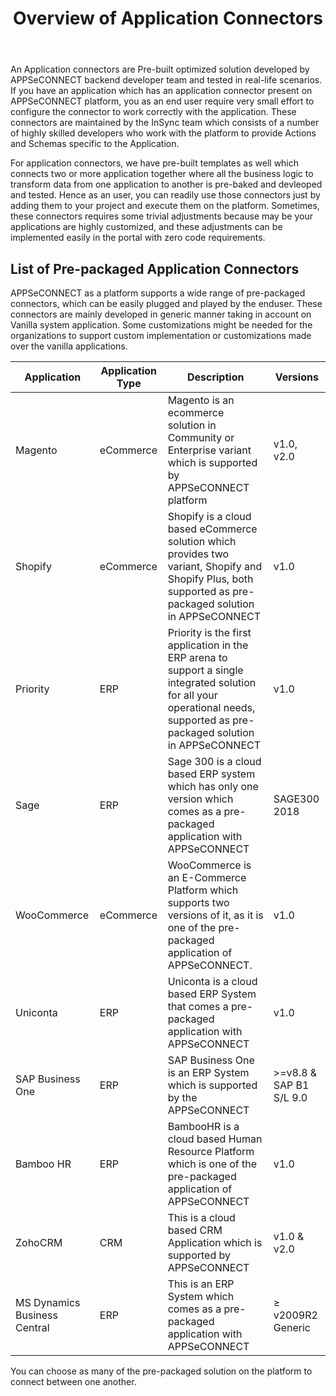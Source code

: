 ﻿---
title: "Overview of Application Connectors"
toc: true
tag: developers
category: "Connectors"
menus: 
    Connectors :
        title: "Application"
        weight: 5
        icon: fa fa-file-word-o
        identifier: applicationconnector
---

An Application connectors are Pre-built optimized solution developed by APPSeCONNECT backend developer team and tested 
in real-life scenarios. If you have an application which has an application connector present on APPSeCONNECT platform,
you as an end user require very small effort to configure the connector to work correctly with the application. These connectors are 
maintained by the InSync team which consists of a number of highly skilled developers who work with the platform
to provide Actions and Schemas specific to the Application.

For application connectors, we have pre-built templates as well which connects two or more application together
where all the business logic to transform data from one application to another is pre-baked and devleoped and tested. 
Hence as an user, you can readily use those connectors just by adding them to your project and execute them on the platform.
Sometimes, these connectors requires some trivial adjustments because may be your applications are highly customized, and these 
adjustments can be implemented easily in the portal with zero code requirements.

## List of Pre-packaged Application Connectors

APPSeCONNECT as a platform supports a wide range of pre-packaged connectors, which can be easily plugged and played 
by the enduser. These connectors are mainly developed in generic manner taking in account on Vanilla system application. Some 
customizations might be needed for the organizations to support custom implementation or customizations made over the vanilla applications. 

|Application|Application Type|Description|Versions|
|---|--|------|-----|
|Magento|eCommerce|Magento is an ecommerce solution in Community or Enterprise variant which is supported by APPSeCONNECT platform| v1.0, v2.0|
|Shopify|eCommerce|Shopify is a cloud based eCommerce solution which provides two variant, Shopify and Shopify Plus, both supported as pre-packaged solution in APPSeCONNECT|v1.0|
|Priority|ERP|Priority is the first application in the ERP arena to support a single integrated solution for all your operational needs, supported as pre-packaged solution in APPSeCONNECT|v1.0|
|Sage|ERP|Sage 300 is a cloud based ERP system which has only one version which comes as a pre-packaged application with APPSeCONNECT|SAGE300 2018|
|WooCommerce|eCommerce|WooCommerce is an E-Commerce Platform which supports two versions of it, as it is one of the pre-packaged application of APPSeCONNECT. |v1.0|
|Uniconta|ERP|Uniconta is a cloud based ERP System that comes a pre-packaged application with APPSeCONNECT|v1.0|
|SAP Business One|ERP|SAP Business One is an ERP System which is supported by the APPSeCONNECT|>=v8.8 & SAP B1 S/L 9.0|
|Bamboo HR|ERP|BambooHR is a cloud based Human Resource Platform which is one of the pre-packaged application of APPSeCONNECT|v1.0|
|ZohoCRM|CRM|This is a cloud based CRM Application which is supported by APPSeCONNECT|v1.0 & v2.0|
|MS Dynamics Business Central|ERP|This is an ERP System which comes as a pre-packaged application with APPSeCONNECT|≥ v2009R2 Generic|

You can choose as many of the pre-packaged solution on the platform to connect between one another. 
